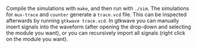 Compile the simulations with `make`, and then run with `./sim`. The simulations for `mux-trace` and `counter` generate a `trace.vcd` file. This can be inspected afterwards by running `gtkwave trace.vcd`. In gtkwave you can manually insert signals into the waveform (after opening the drop-down and selecting the module you want), or you can recursively import all signals (right click on the module you want).
